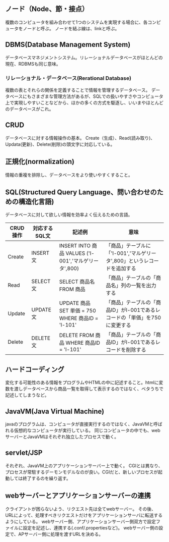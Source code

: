## ノード（Node、節・接点）
複数のコンピュータを組み合わせて1つのシステムを実現する場合に、各コンピュータをノードと呼ぶ。
ノードを結ぶ線は、linkと呼ぶ。

## DBMS(Database Management System)
データベースマネジメントシステム。リレーショナルデータベースがほとんどの現在、RDBMSも同じ意味。

### リレーショナル・データベース(Rerational Database)
複数の表とそれらの関係を定義することで情報を管理するデータベース。
データベースにもさまざまな管理方法があるが、SQLでの扱いやすさやコンピュータ上で実現しやすいことなどから、ほかの多くの方式を駆逐し、いいまやほとんどのデータベースがこれ。

## CRUD
データベースに対する情報操作の基本。
Create（生成）、Read(読み取り)、Updata(更新)、Delete(削除)の頭文字に対応している。

## 正規化(normalization)
情報の重複を排除し、データベースをより使いやすくすること。


## SQL(Structured Query Language、問い合わせのための構造化言語)
データベースに対して欲しい情報を効率よく伝えるための言語。

|CRUD操作 |対応するSQL文 |記述例 |意味 |
|---|---|---|---|
|Create |INSERT文 |INSERT INTO 商品 VALUES ('l-001','マルゲリータ',800) |「商品」テーブルに「'l-001','マルゲリータ',800」というレコードを追加する |
|Read |SELECT文 |SELECT 商品名 FROM 商品 |「商品」テーブルの「商品名」列の一覧を出力する |
|Update |UPDATE文 |UPDATE 商品 SET 単価 = 750 WHERE 商品ID = 'l-101' |「商品」テーブルの「商品ID」がl-001であるレコードの「単価」を750に変更する |
|Delete |DELETE文 |DELETE FROM 商品 WHERE 商品ID = 'l-101' |「商品」テーブルの「商品ID」がl-001であるレコードを削除する |

## ハードコーディング
変化する可能性のある情報をプログラムやHTMLの中に記述すること。htmlに変数を渡しデータベースから商品一覧を取得して表示するのではなく、ベタうちで記述してしまうなど。

## JavaVM(Java Virtual Machine)
javaのプログラムは、コンピュータが直接実行するのではなく、JavaVMと呼ばれる仮想的なコンピュータが実行している。
同じコンピュータの中でも、webサーバーとJavaVMはそれぞれ独立したプロセスで動く。

## servlet/JSP
それぞれ、JavaVM上のアプリケーションサーバー上で動く。
CGIとは異なり、プロセスが常駐するデーモンモデルなのが良い。CGIだと、新しいプロセスが起動しては終了するのを繰り返す。

## webサーバーとアプリケーションサーバーの連携
クライアントが困らないよう、リクエスト先は全てwebサーバー。
その後、URLによって、処理すべきリクエストだけをアプリケーションサーバに転送するようにしている。
webサーバー側、アプリケーションサーバー側双方で設定ファイルに設定を記述し、連携する(.conf/.propertiesなど)。
webサーバー側の設定で、APサーバー側に処理を渡すURLを決める。



